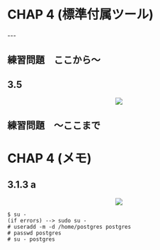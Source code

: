 # CHAP 4 (標準付属ツール)

---　

## 練習問題　ここから～

## 3.5
<div align="center"><img src="https://user-images.githubusercontent.com/97021497/208793494-7b9e0491-c73b-4ede-97af-ec83871c0da8.png"></div> 

## 練習問題　～ここまで

# CHAP 4 (メモ)

## 3.1.3 a

<div align="center"><img src="https://user-images.githubusercontent.com/97021497/208793494-7b9e0491-c73b-4ede-97af-ec83871c0da8.png"></div> 

```
$ su - 
(if errors) --> sudo su -
# useradd -m -d /home/postgres postgres 
# passwd postgres 
# su - postgres
```
